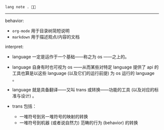 
~~~ factor
lang note . 🥱🚰
~~~

----

behavior: 

- `org-mode` 用于目录树简短说明
- `markdown` 用于描述观点/内容的文档

interpret:

- language 一定是运作于一个基础——称之为 os ——之上的。
- language 自身有时也可视为 os ——从而某些对特定 language 提供了 api 的工具也算是以这些 language (以及它们的运行前提) 为 os 运行的 language 。
- language 就是具备翻译——又叫 trans 或转换——功能的工具 (以及对应的标准与设计) 。

- trans 包括：
  
  - 一堆符号到另一堆符号的映射的转换
  - 一堆符号到机器 (或者说自然力) 范畴的行为 (behavior) 的转换
  




